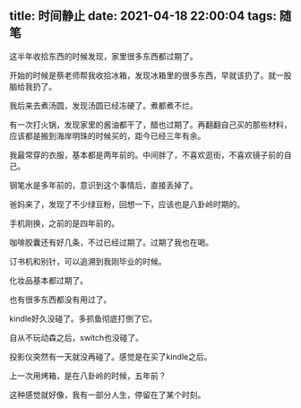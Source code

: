 title: 时间静止
date: 2021-04-18 22:00:04
tags: 随笔
---

这半年收拾东西的时候发现，家里很多东西都过期了。<!--more-->

开始的时候是蔡老师帮我收拾冰箱，发现冰箱里的很多东西，早就该扔了。就一股脑给我扔了。

我后来去煮汤圆，发现汤圆已经冻硬了。煮都煮不烂。

有一次打火锅，发现家里的酱油都干了，醋也过期了。再翻翻自己买的那些材料，应该都是搬到海岸明珠的时候买的，距今已经三年有余。

我最常穿的衣服，基本都是两年前的。中间胖了，不喜欢逛街，不喜欢镜子前的自己。

钢笔水是多年前的，意识到这个事情后，直接丢掉了。

爸妈来了，发现了不少绿豆粉，回想一下，应该也是八卦岭时期的。

手机刚换，之前的是四年前的。

咖啡胶囊还有好几条，不过已经过期了。过期了我也在喝。

订书机和别针，可以追溯到我刚毕业的时候。

化妆品基本都过期了。

也有很多东西都没有用过了。

kindle好久没碰了。多抓鱼彻底打倒了它。

自从不玩动森之后，switch也没碰了。

投影仪突然有一天就没再碰了。感觉是在买了kindle之后。

上一次用烤箱，是在八卦岭的时候，五年前？

这种感觉就好像，我有一部分人生，停留在了某个时刻。